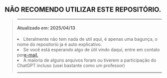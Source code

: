 ## NÃO RECOMENDO UTILIZAR ESTE REPOSITÓRIO.

  <blockquote>
  <hr><h4>Atualizado em: 2025/04/13</h4>
 <li>Literalmente não tem nada de util aqui, é apenas uma bagunça, o nome do repositorio ja é auto explicativo.</li>
 <li>Se você está esperando algo de útil vindo daqui, entre em contato por<a href=mailto:rucoyonline2025@gmail.com>e-mail.</a></li>
 <li>A maioria de alguns arquivos foram ou tiverem a participação do ChatGPT incluso (usei bastante como um professor)</li><hr></blockquote>
